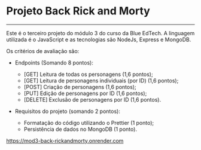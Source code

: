 #

# Projeto Back Rick and Morty

---

Este é o terceiro projeto do módulo 3 do curso da Blue EdTech.
A linguagem utilizada é o JavaScript e as tecnologias são NodeJs, Express e MongoDB.

Os critérios de avaliação são:

- Endpoints (Somando 8 pontos):

  - [GET] Leitura de todas os personagens (1,6 pontos);
  - [GET] Leitura de personagens individuais (por ID) (1,6 pontos);
  - [POST] Criação de personagens (1,6 pontos);
  - [PUT] Edição de personagens por ID (1,6 pontos);
  - [DELETE] Exclusão de personagens por ID (1,6 pontos).

- Requisitos do projeto (somando 2 pontos):

  - Formatação do código utilizando o Prettier (1 ponto);
  - Persistência de dados no MongoDB (1 ponto).

https://mod3-back-rickandmorty.onrender.com
